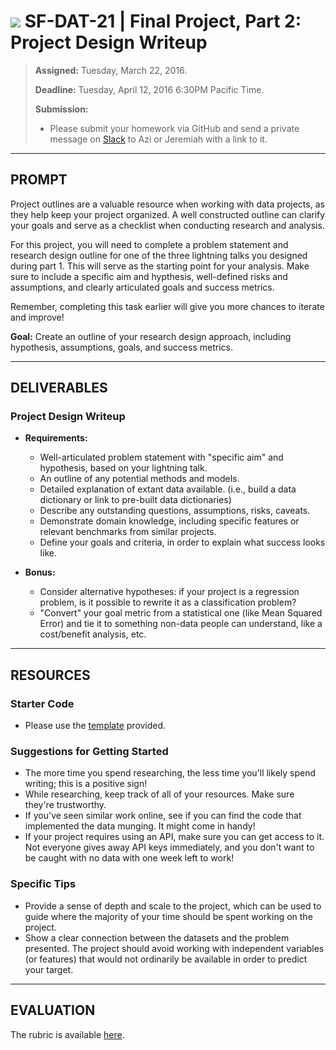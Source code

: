 # ![](https://ga-dash.s3.amazonaws.com/production/assets/logo-9f88ae6c9c3871690e33280fcf557f33.png) SF-DAT-21 | Final Project, Part 2: Project Design Writeup

> **Assigned:** Tuesday, March 22, 2016.
>
> **Deadline:** Tuesday, April 12, 2016 6:30PM Pacific Time.
>
> **Submission:**
>
> - Please submit your homework via GitHub and send a private message on [Slack](https://sf-dat-21.slack.com) to Azi or Jeremiah with a link to it.

---

## PROMPT

Project outlines are a valuable resource when working with data projects, as they help keep your project organized.  A well constructed outline can clarify your goals and serve as a checklist when conducting research and analysis.

For this project, you will need to complete a problem statement and research design outline for one of the three lightning talks you designed during part 1.  This will serve as the starting point for your analysis.  Make sure to include a specific aim and hypthesis, well-defined risks and assumptions, and clearly articulated goals and success metrics.

Remember, completing this task earlier will give you more chances to iterate and improve!

**Goal:** Create an outline of your research design approach, including hypothesis, assumptions, goals, and success metrics.

---

## DELIVERABLES

### Project Design Writeup

- **Requirements:**
  - Well-articulated problem statement with "specific aim" and hypothesis, based on your lightning talk.
  - An outline of any potential methods and models.
  - Detailed explanation of extant data available.  (i.e., build a data dictionary or link to pre-built data dictionaries)
  - Describe any outstanding questions, assumptions, risks, caveats.
  - Demonstrate domain knowledge, including specific features or relevant benchmarks from similar projects.
  - Define your goals and criteria, in order to explain what success looks like.

- **Bonus:**
  - Consider alternative hypotheses: if your project is a regression problem, is it possible to rewrite it as a classification problem?
  - "Convert" your goal metric from a statistical one (like Mean Squared Error) and tie it to something non-data people can understand, like a cost/benefit analysis, etc.

---

## RESOURCES

### Starter Code

- Please use the [template](./FP2-template.md) provided.

### Suggestions for Getting Started

- The more time you spend researching, the less time you'll likely spend writing; this is a positive sign!
- While researching, keep track of all of your resources.  Make sure they're trustworthy.
- If you've seen similar work online, see if you can find the code that implemented the data munging.  It might come in handy!
- If your project requires using an API, make sure you can get access to it.  Not everyone gives away API keys immediately, and you don't want to be caught with no data with one week left to work!

### Specific Tips

- Provide a sense of depth and scale to the project, which can be used to guide where the majority of your time should be spent working on the project.
- Show a clear connection between the datasets and the problem presented.  The project should avoid working with independent variables (or features) that would not ordinarily be available in order to predict your target.

---

## EVALUATION

The rubric is available [here](./rubric).
